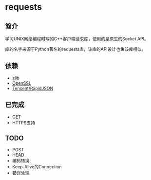 # requests

## 简介

学习UNIX网络编程时写的C++客户端请求库，使用的是原生的Socket API。

库的名字来源于Python著名的requests库，该库的API设计也鱼该库相似。

## 依赖

* [zlib](https://zlib.net/)
* [OpenSSL](https://github.com/openssl/openssl)
* [Tencent/RapidJSON](https://github.com/Tencent/rapidjson)

## 已完成

* GET
* HTTPS支持

## TODO

* POST
* HEAD
* 编码转换
* Keep-Alive的Connection
* 错误处理